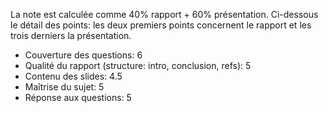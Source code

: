 La note est calculée comme 40% rapport + 60% présentation. Ci-dessous
 le détail des points: les deux premiers points concernent le rapport et
 les trois derniers la présentation.

- Couverture des questions: 6
- Qualité du rapport (structure: intro, conclusion, refs): 5
- Contenu des slides: 4.5
- Maîtrise du sujet: 5
- Réponse aux questions: 5
